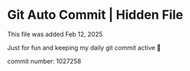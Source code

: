 # Git Auto Commit | Hidden File

This file was added Feb 12, 2025

Just for fun and keeping my daily git commit active 🤪

commit number: 1027258
